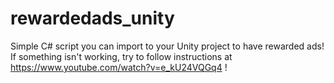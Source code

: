 # rewardedads_unity
Simple  C# script you can import to your Unity project to have rewarded ads! If something isn't working, try to follow instructions at https://www.youtube.com/watch?v=e_kU24VQGq4 !
